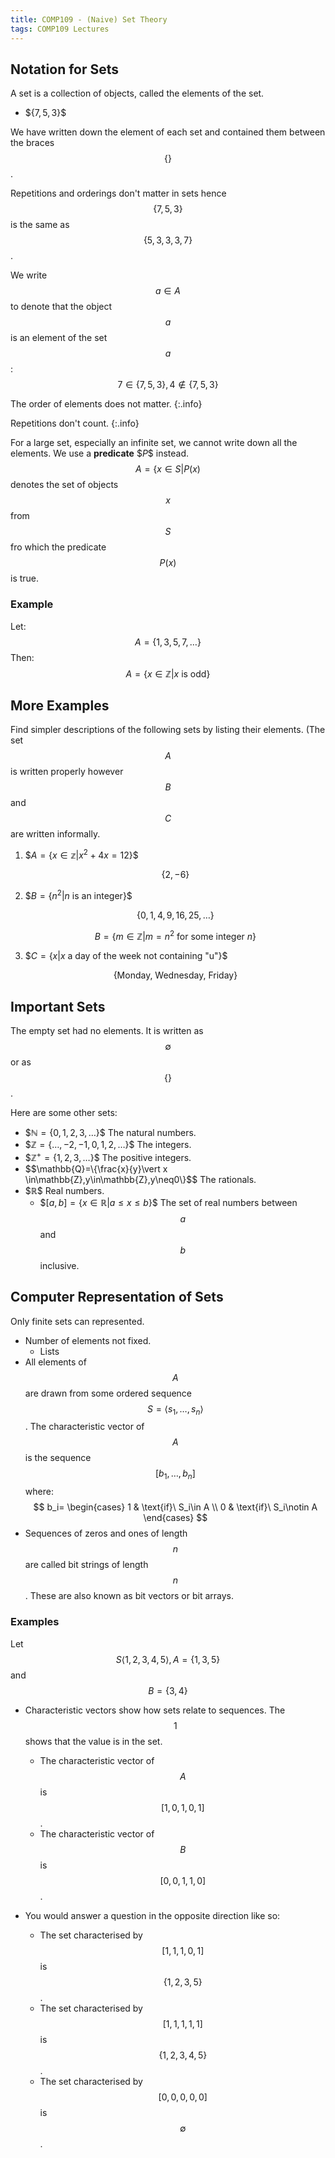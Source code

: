 ```yaml
---
title: COMP109 - (Naive) Set Theory
tags: COMP109 Lectures
---
```

## Notation for Sets
A set is a collection of objects, called the elements of the set. 

* \$$\{7,5,3\}$$

We have written down the element of each set and contained them between the braces $$\{\}$$.

Repetitions and orderings don't matter in sets hence $$\{7,5,3\}$$ is the same as $$\{5,3,3,3,7\}$$. 

We write $$a\in A$$ to denote that the object $$a$$ is an element of the set $$a$$: $$7\in\{7,5,3\},4\notin\{7,5,3\}$$

The order of elements does not matter.
{:.info}

Repetitions don't count.
{:.info}

For a large set, especially an infinite set, we cannot write down all the elements. We use a **predicate** \$$P$$ instead.
$$A=\{x\in S\vert P(x)$$
denotes the set of objects $$x$$ from $$S$$ fro which the predicate $$P(x)$$ is true.

### Example
Let:
$$A = \{1,3,5,7,\ldots\}$$
Then:
$$A=\{x\in \mathbb{Z} \vert x \text{ is odd}\}$$

## More Examples
Find simpler descriptions of the following sets by listing their elements. (The set $$A$$ is written properly however $$B$$ and $$C$$ are written informally.

1. \$$A=\{x\in\mathbb{z}\vert x^2+4x=12\}$$

	$$\{2,-6\}$$
1. \$$B=\{n^2\vert n \text{ is an integer}\}$$

	$$\{0,1,4,9,16,25,\ldots\}$$
	
	$$B=\{m\in\mathbb{Z}\vert m=n^2 \text{ for some integer } n\}$$
	
1. \$$C=\{x\vert x \text{ a day of the week not containing "u"}\}$$
	
	$$\{\text{Monday, Wednesday, Friday}\}$$
	
## Important Sets
The empty set had no elements. It is written as $$\emptyset$$ or as $$\{\}$$. 

Here are some other sets:

* \$$\mathbb{N}=\{0,1,2,3,\ldots\}$$ The natural numbers.
* \$$\mathbb{Z}=\{\ldots,-2,-1,0,1,2,\ldots\}$$ The integers.
* \$$\mathbb{Z^+}=\{1,2,3,\ldots\}$$ The positive integers.
* \$$\mathbb{Q}=\{\frac{x}{y}\vert x \in\mathbb{Z},y\in\mathbb{Z},y\neq0\}$$ The rationals.
* \$$\mathbb{R}$$ Real numbers.
	* \$$[a,b]=\{x\in\mathbb{R}\vert a\leq x \leq b\}$$ The set of real numbers between $$a$$ and $$b$$ inclusive.
	
## Computer Representation of Sets
Only finite sets can represented.

* Number of elements not fixed.
	* Lists
* All elements of $$A$$ are drawn from some ordered sequence $$S=\langle s_1,\ldots,s_n\rangle$$. The characteristic vector of $$A$$ is the sequence $$[b_1,\ldots,b_n]$$ where:
$$
    b_i=
    \begin{cases}
      1 & \text{if}\ S_i\in A \\
      0 & \text{if}\ S_i\notin A
    \end{cases}
$$
* Sequences of zeros and ones of length $$n$$ are called bit strings of length $$n$$. These are also known as bit vectors or bit arrays.

### Examples
Let $$S\langle 1,2,3,4,5\rangle, A = \{1,3,5\}$$ and $$B=\{3,4\}$$

* Characteristic vectors show how sets relate to sequences. The $$1$$ shows that the value is in the set.
	* The characteristic vector of $$A$$ is $$[1,0,1,0,1]$$. 
	* The characteristic vector of $$B$$ is $$[0,0,1,1,0]$$.
	
* You would answer a question in the opposite direction like so:
	* The set characterised by $$[1,1,1,0,1]$$ is $$\{1,2,3,5\}$$.
	* The set characterised by $$[1,1,1,1,1]$$ is $$\{1,2,3,4,5\}$$.
	* The set characterised by $$[0,0,0,0,0]$$ is $$\emptyset$$.
